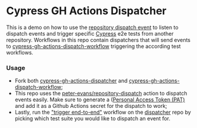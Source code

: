 # Cypress GH Actions Dispatcher

This is a demo on how to use the [repository dispatch event](https://docs.github.com/en/actions/using-workflows/events-that-trigger-workflows#repository_dispatch) to listen to dispatch events and trigger specific [Cypress](https://www.cypress.io/) e2e tests from another repository. 
Workflows in this repo contain dispatchers that will send events to [cypress-gh-actions-dispatch-workflow](https://github.com/tiotto/cypress-gh-actions-dispatch-workflow) triggering the according test workflows.

### Usage

- Fork both [cypress-gh-actions-dispatcher](https://github.com/tiotto/cypress-gh-actions-dispatcher) and [cypress-gh-actions-dispatch-workflow](https://github.com/tiotto/cypress-gh-actions-dispatch-workflow);
- This repo uses the [peter-evans/repository-dispatch](https://github.com/peter-evans/repository-dispatch) action to dispatch events easily. Make sure to generate a ([Personal Access Token (PAT)](https://docs.github.com/en/authentication/keeping-your-account-and-data-secure/creating-a-personal-access-token) and add it as a Github Actions secret for the dispatch to work;
- Lastly, run the ["trigger end-to-end"](https://github.com/tiotto/cypress-gh-actions-dispatcher/actions/workflows/trigger.yml) workflow on the [dispatcher](https://github.com/tiotto/cypress-gh-actions-dispatcher) repo by picking which test suite you would like to dispatch an event for.